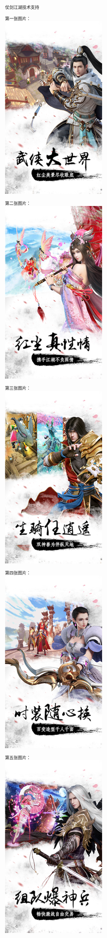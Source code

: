 仗剑江湖技术支持</br></br>
第一张图片：</br>
![](https://github.com/daishengnia/daishengniao/blob/zjjh/1.png?raw=true)</br></br>
第二张图片：</br>
![](https://github.com/daishengnia/daishengniao/blob/zjjh/2.png?raw=true)</br></br>
第三张图片：</br>
![](https://github.com/daishengnia/daishengniao/blob/zjjh/3.png?raw=true)</br></br>
第四张图片：</br>
![](https://github.com/daishengnia/daishengniao/blob/zjjh/4.png?raw=true)</br></br>
第五张图片：</br>
![](https://github.com/daishengnia/daishengniao/blob/zjjh/5.png?raw=true)</br></br>
